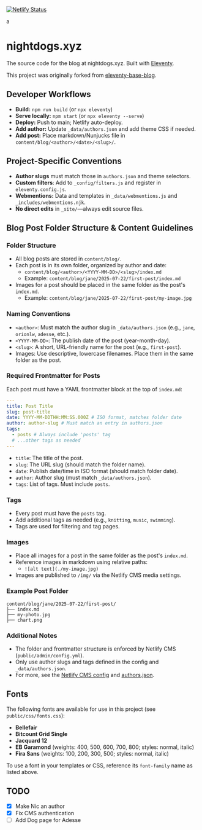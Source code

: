 [![Netlify Status](https://api.netlify.com/api/v1/badges/9b93ae7e-e489-4786-b348-7f45b2325627/deploy-status)](https://app.netlify.com/projects/nightdogs/deploys)

a

# nightdogs.xyz

The source code for the blog at nightdogs.xyz. Built with [Eleventy](https://www.11ty.dev/).

This project was originally forked from [eleventy-base-blog](https://github.com/11ty/eleventy-base-blog).

## Developer Workflows

- **Build:** `npm run build` (or `npx eleventy`)
- **Serve locally:** `npm start` (or `npx eleventy --serve`)
- **Deploy:** Push to main; Netlify auto-deploy.
- **Add author:** Update `_data/authors.json` and add theme CSS if needed.
- **Add post:** Place markdown/Nunjucks file in `content/blog/<author>/<date>/<slug>/`.

## Project-Specific Conventions

- **Author slugs** must match those in `authors.json` and theme selectors.
- **Custom filters**: Add to `_config/filters.js` and register in `eleventy.config.js`.
- **Webmentions:** Data and templates in `_data/webmentions.js` and `_includes/webmentions.njk`.
- **No direct edits** in `_site/`—always edit source files.

## Blog Post Folder Structure & Content Guidelines

### Folder Structure

- All blog posts are stored in `content/blog/`.
- Each post is in its own folder, organized by author and date:
  - `content/blog/<author>/<YYYY-MM-DD>/<slug>/index.md`
  - Example: `content/blog/jane/2025-07-22/first-post/index.md`
- Images for a post should be placed in the same folder as the post's `index.md`.
  - Example: `content/blog/jane/2025-07-22/first-post/my-image.jpg`

### Naming Conventions

- `<author>`: Must match the author slug in `_data/authors.json` (e.g., `jane`, `orionlw`, `adesse`, etc.).
- `<YYYY-MM-DD>`: The publish date of the post (year-month-day).
- `<slug>`: A short, URL-friendly name for the post (e.g., `first-post`).
- Images: Use descriptive, lowercase filenames. Place them in the same folder as the post.

### Required Frontmatter for Posts

Each post must have a YAML frontmatter block at the top of `index.md`:

```yaml
---
title: Post Title
slug: post-title
date: YYYY-MM-DDTHH:MM:SS.000Z # ISO format, matches folder date
author: author-slug # Must match an entry in authors.json
tags:
  - posts # Always include 'posts' tag
  # ...other tags as needed
---
```

- `title`: The title of the post.
- `slug`: The URL slug (should match the folder name).
- `date`: Publish date/time in ISO format (should match folder date).
- `author`: Author slug (must match `_data/authors.json`).
- `tags`: List of tags. Must include `posts`.

### Tags

- Every post must have the `posts` tag.
- Add additional tags as needed (e.g., `knitting`, `music`, `swimming`).
- Tags are used for filtering and tag pages.

### Images

- Place all images for a post in the same folder as the post's `index.md`.
- Reference images in markdown using relative paths:
  - `![alt text](./my-image.jpg)`
- Images are published to `/img/` via the Netlify CMS media settings.

### Example Post Folder

```
content/blog/jane/2025-07-22/first-post/
├── index.md
├── my-photo.jpg
├── chart.png
```

### Additional Notes

- The folder and frontmatter structure is enforced by Netlify CMS (`public/admin/config.yml`).
- Only use author slugs and tags defined in the config and `_data/authors.json`.
- For more, see the [Netlify CMS config](public/admin/config.yml) and [authors.json](_data/authors.json).

## Fonts

The following fonts are available for use in this project (see `public/css/fonts.css`):

- **Bellefair**
- **Bitcount Grid Single**
- **Jacquard 12**
- **EB Garamond** (weights: 400, 500, 600, 700, 800; styles: normal, italic)
- **Fira Sans** (weights: 100, 200, 300, 500; styles: normal, italic)

To use a font in your templates or CSS, reference its `font-family` name as listed above.


## TODO

- [x] Make Nic an author
- [x] Fix CMS authentication
- [ ] Add Dog page for Adesse
